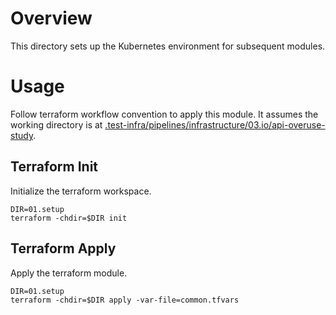 <!--
    Licensed to the Apache Software Foundation (ASF) under one
    or more contributor license agreements.  See the NOTICE file
    distributed with this work for additional information
    regarding copyright ownership.  The ASF licenses this file
    to you under the Apache License, Version 2.0 (the
    "License"); you may not use this file except in compliance
    with the License.  You may obtain a copy of the License at

      http://www.apache.org/licenses/LICENSE-2.0

    Unless required by applicable law or agreed to in writing,
    software distributed under the License is distributed on an
    "AS IS" BASIS, WITHOUT WARRANTIES OR CONDITIONS OF ANY
    KIND, either express or implied.  See the License for the
    specific language governing permissions and limitations
    under the License.
-->

# Overview

This directory sets up the Kubernetes environment for subsequent modules.

# Usage

Follow terraform workflow convention to apply this module. It assumes the
working directory is at
[.test-infra/pipelines/infrastructure/03.io/api-overuse-study](..).

## Terraform Init

Initialize the terraform workspace.

```
DIR=01.setup
terraform -chdir=$DIR init
```

## Terraform Apply

Apply the terraform module.

```
DIR=01.setup
terraform -chdir=$DIR apply -var-file=common.tfvars
```
